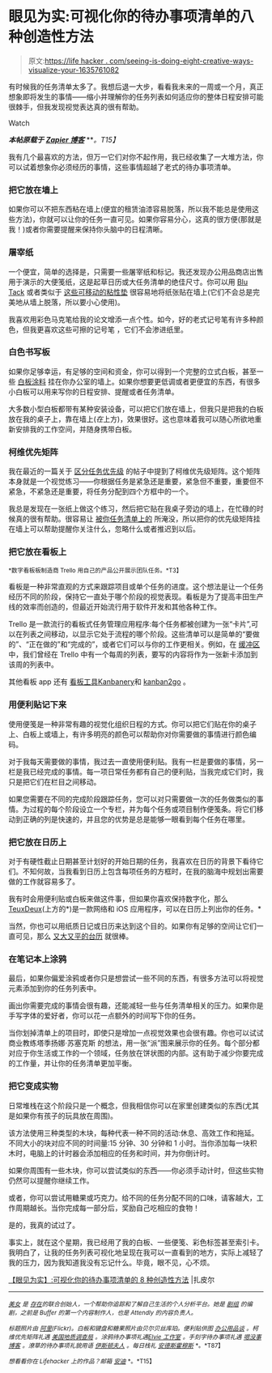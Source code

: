 # 眼见为实:可视化你的待办事项清单的八种创造性方法

> 原文:[https://life hacker . com/seeing-is-doing-eight-creative-ways-visualize-your-1635761082](https://lifehacker.com/seeing-is-doing-eight-creative-ways-to-visualize-your-1635761082)

有时候我的任务清单太多了。我想后退一大步，看看我未来的一周或一个月，真正想象即将发生的事情——缩小并理解你的任务列表如何适应你的整体日程安排可能很棘手，但我发现视觉表达真的很有帮助。

Watch

***本帖原载于*** [***Zapier 博客***](https://zapier.com/blog/visualize-to-do-list/) ***。*T15】**

我有几个最喜欢的方法，但万一它们对你不起作用，我已经收集了一大堆方法，你可以试着想象你必须经历的事情，这些事情超越了老式的待办事项清单。

### 把它放在墙上

如果你可以不把东西粘在墙上(便宜的租赁油漆容易脱落，所以我不能总是使用这些方法)，你就可以让你的任务一直可见。如果你容易分心，这真的很方便(那就是我！)或者你需要提醒来保持你头脑中的日程清晰。

### 屠宰纸

一个便宜，简单的选择是，只需要一些屠宰纸和标记。我还发现办公用品商店出售用于演示的大便笺纸，这是起草日历或大任务清单的绝佳尺寸。你可以用 [Blu Tack](http://www.blutack.com) 或者类似于 [这些可移动的粘性垫](http://solutions.3m.co.uk/wps/portal/3M/en_GB/EUCommand/Command/Products/Product-Catalog/?N=5584772+5924736+3294529196&rt=r3) 很容易地将纸张贴在墙上(它们不会总是完美地从墙上脱落，所以要小心使用)。

我喜欢用彩色马克笔给我的论文增添一点个性。如今，好的老式记号笔有许多种颜色，但我更喜欢这些可擦的记号笔 ，它们不会渗进纸里。

### 白色书写板

如果你足够幸运，有足够的空间和资金，你可以得到一个完整的立式白板，甚至一些 [白板涂料](http://www.ideapaint.com/) 挂在你办公室的墙上。如果你想要更低调或者更便宜的东西，有很多小白板可以用来写你的日程安排、提醒或者任务清单。

大多数小型白板都带有某种安装设备，可以把它们放在墙上，但我只是把我的白板放在我的桌子上，靠在墙上(*在*上方)，效果很好。这也意味着我可以随心所欲地重新安排我的工作空间，并随身携带白板。

### 柯维优先矩阵

我在最近的一篇关于 [区分任务优先级](https://zapier.com/blog/prioritize-task-list-methods/) 的帖子中提到了柯维优先级矩阵。这个矩阵本身就是一个视觉练习——你根据任务是紧急还是重要，紧急但不重要，重要但不紧急，不紧急还是重要，将任务分配到四个方框中的一个。

我总是发现在一张纸上做这个练习，然后把它贴在我桌子旁边的墙上，在忙碌的时候真的很有帮助。很容易让 [被你任务清单上的](https://lifehacker.com/back-to-basics-how-to-simplify-your-to-do-list-and-mak-5954123) 所淹没，所以把你的优先级矩阵挂在墙上可以帮助提醒你关注什么，忽略什么或者推迟到以后。

### 把它放在看板上

<small>*数字看板板制造商 Trello 用自己的产品公开展示团队任务。*T3】</small>

看板是一种非常直观的方式来跟踪项目或单个任务的进度。这个想法是让一个任务经历不同的阶段，保持它一直处于哪个阶段的视觉表现。看板是为了提高丰田生产线的效率而创造的，但最近开始流行用于软件开发和其他各种工作。

Trello 是一款流行的看板式任务管理应用程序:每个任务都被创建为一张“卡片”,可以在列表之间移动，以显示它处于流程的哪个阶段。这些清单可以是简单的“要做的”、“正在做的”和“完成的”，或者它们可以与你的工作更相关。例如，在 [缓冲区](https://bufferapp.com/) 中，我们曾经在 Trello 中有一个每周的列表，要写的内容将作为一张新卡添加到该周的列表中。

其他看板 app 还有 [看板工具](http://kanbantool.com)[Kanbanery](https://kanbanery.com/)和 [kanban2go](https://kanban2go.com) 。

### 用便利贴记下来

使用便笺是一种非常有趣的视觉化组织日程的方式。你可以把它们贴在你的桌子上、白板上或墙上，有许多明亮的颜色可以帮助你对你需要做的事情进行颜色编码。

对于我每天需要做的事情，我过去一直使用便利贴。我有一栏是要做的事情，另一栏是我已经完成的事情。每一项日常任务都有自己的便利贴，当我完成它们时，我只是把它们在栏目之间移动。

如果您需要在不同的完成阶段跟踪任务，您可以对只需要做一次的任务做类似的事情。为过程的每个阶段设立一个专栏，并为每个任务或项目制作便笺条。将它们移动到正确的列是快速的，并且您的优势是总是能够一眼看到每个任务在哪里。

### 把它放在日历上

对于有硬性截止日期甚至计划好的开始日期的任务，我喜欢在日历的背景下看待它们。不知何故，当我看到日历上包含每项任务的方框时，在我的脑海中规划出需要做的工作就容易多了。

我有时会用便利贴或白板来做这件事，但如果你喜欢保持数字化，那么[TeuxDeux](https://teuxdeux.com)(上方的*)是一款网络和 iOS 应用程序，可以在日历上列出你的任务。*

当然，你也可以用纸质日记或日历来达到这个目的。如果你有足够的空间让它们一直可见，那么 [又大又平的台历](http://www.amazon.com/b?asc_campaign=InlineText&asc_refurl=https://lifehacker.com/seeing-is-doing-eight-creative-ways-to-visualize-your-1635761082&asc_source=&node=1069470&tag=kinjalifehackerlink-20) 就很棒。

### 在笔记本上涂鸦

最后，如果你偏爱涂鸦或者你只是想尝试一些不同的东西，有很多方法可以将视觉元素添加到你的任务列表中。

画出你需要完成的事情会很有趣，还能减轻一些与任务清单相关的压力。如果你是手写字体的爱好者，你可以花一点额外的时间写下你的任务。

当你划掉清单上的项目时，即使只是增加一点视觉效果也会很有趣。你也可以试试商业教练塔季扬娜·苏塞克斯 的想法，用一张“派”图来展示你的任务。每个部分都对应于你生活或工作的一个领域，任务放在饼状图的内部。这有助于减少你要完成的工作量，并让你的任务清单更加平衡。

### 把它变成实物

日常堆栈在这个阶段只是一个概念，但我相信你可以在家里创建类似的东西(尤其是如果你有孩子的玩具放在周围)。

该方法使用三种类型的木块，每种代表一种不同的活动:休息、高效工作和拖延。不同大小的块对应不同的时间量:15 分钟、30 分钟和 1 小时。当你添加每一块积木时，电脑上的计时器会添加相应的任务和时间，并为你倒计时。

如果你周围有一些木块，你可以尝试类似的东西——你必须手动计时，但这些实物仍然可以提醒你继续工作。

或者，你可以尝试用糖果或巧克力。给不同的任务分配不同的口味，请客越大，工作周期越长。当你完成每一部分后，奖励自己吃相应的食物！

是的，我真的试过了。

事实上，就在这个星期，我已经用了我的白板、一些便笺、彩色标签甚至索引卡。我明白了，让我的任务列表可视化地呈现在我可以一直看到的地方，实际上减轻了我的压力，因为我知道我没有忘记什么。毕竟，眼不见，心不烦。

[【眼见为实】:可视化你的待办事项清单的 8 种创造性方法](https://zapier.com/blog/visualize-to-do-list/) |扎皮尔

* * *

[<small>*美女*</small>](https://twitter.com/bellebcooper) <small>*是*</small> [<small>*存在*</small>](https://exist.io/)<small>*的联合创始人，一个帮助你追踪和了解自己生活的个人分析平台。她是*</small> [<small>*剧组*</small>](http://pickcrew.com/) <small>*的编剧，之前是 Buffer 的第一个内容制作人，也是 Attendly 的内容负责人。*</small>

<small>*标题照片由*</small> [<small>*阿里*</small>](https://www.flickr.com/photos/alikwilliams/432126345)<small>*(Flickr)。白板和键盘和糖果照片由贝尔贝丝库珀。便利贴供图*</small> [<small>*办公用品谈*</small>](http://blog.officesupply.com/2011/03/post-it-notes-now-part-of-political.html) <small>*。柯维优先矩阵礼遇*</small> [<small>*美国地质调查局*</small>](http://www.usgs.gov/humancapital/documents/TimeManagementGrid.pdf) <small>*。涂鸦待办事项礼遇*</small>[<small>*Elvie 工作室*</small>](http://elviestudio.blogspot.com.au/2011/06/to-doelvie-encore-post-6.html) <small>*。手刻字待办事项礼遇*</small> [<small>*嗯没事博客*</small>](http://wellitsokay.blogspot.com.au/2012/06/tuesday-to-do-list.html) <small>*。潦草的待办事项礼貌用语*</small> [<small>*伊斯顿夫人*</small>](http://melissaeastondesign.com/blog/?p=4784) <small>*。每日栈礼*</small> [<small>*安德斯霍穆斯*</small>](http://vimeo.com/user910239) <small>*。*T87】</small>

<small>*想看看你在 Lifehacker 上的作品？邮箱*</small> [<small>*安迪*</small>](mailto:andy@lifehacker.com) <small>*。*T15】</small>